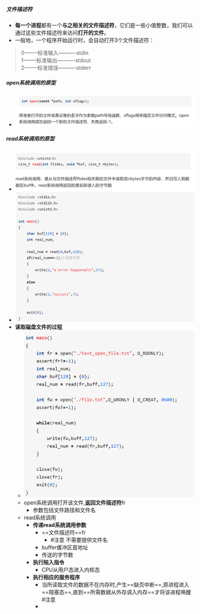 ##### 文件描述符
- **每一个进程**都有一个**与之相关的文件描述符**，它们是一些小值整数，我们可以通过这些文件描述符来访问**打开的文件**。
- 一般地，一个程序开始运行时，会自动打开3个文件描述符：
> 0——–标准输入———-stdin  
> 1——–标准输出———-stdout  
> 2——–标准错误———-stderr


##### open系统调用的原型
- ![](attachments/Pasted%20image%2020221121163954.png)
##### read系统调用的**原型**
- ![](attachments/Pasted%20image%2020221121163430.png)
- ![](attachments/Pasted%20image%2020221121163647.png)
- **读取磁盘文件的过程**
	- ![](attachments/Pasted%20image%2020221121164119.png)
	- open系统调用打开该文件,**返回文件描述符**fr
		- 参数包括文件路径和文件名
	- read系统调用
		- **传递read系统调用参数**
			- ==文件描述符==fr
				- #注意 不需要提供文件名
			- buffer缓冲区首地址
			- 传送的字节数
		- **执行陷入指令**
			- CPU从用户态进入内核态
		- **执行相应的服务程序**
			- 当所读取文件的数据不在内存时,产生==缺页中断==,原进程进入==阻塞态==,直到==所需数据从外存调入内存==才将该进程唤醒 #注意
			- 